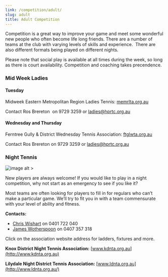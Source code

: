 ```yaml
---
link: /competition/adult/
slug: adult
title: Adult Competition
---
```


Competition is a great way to improve your game and meet some wonderful new people who often become life long friends. There are a number of teams at the club with varying levels of skills and experience.  There are also different formats being played on different nights.

Please note that social play is available at all times during the week, so long as there is court availability. Competition and coaching takes precendence.

### Mid Week Ladies

#### Tuesday

Midweek Eastern Metropolitan Region Ladies Tennis: [memrlta.org.au](http://memrlta.org.au)

Contact Ros Brereton  on 9729 3259 or [ladies@hprtc.org.au](mailto:ladies@hprtc.org.au)

#### Wednesday and Thursday

Ferntree Gully & District Wednesday Tennis Association: [ftglwta.org.au](http://ftglwta.org.au)

Contact Ros Brereton on 9729 3259 or [ladies@hprtc.org.au](mailto:ladies@hprtc.org.au)

### Night Tennis

![image alt >](/media/DSC_7835.jpg)

New players are always welcome! If you would like to play in a night competition, why not start as an emergency to see if you like it?

Most teams are often looking for players to fill in for regulars who can’t make a particular game. We’ll try to fit you in with a team commensurate with your level of ability and fitness.

**Contacts:**

  * [Chris Wishart](mailto:night@hprtc.org.au) on 0401 722 040 
  * [James Wotherspoon](mailto:night1@hprtc.org.au) on 0407 357 318

Click on the association website address for ladders, fixtures and more.

**Knox District Night Tennis Association:** [www.kdnta.org.au](http://www.kdnta.org.au)

**Lilydale Night District Tennis Association:** [www.ldnta.org.au](http://www.ldnta.org.au/)









